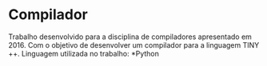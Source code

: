 # Compilador
Trabalho desenvolvido para a disciplina de compiladores apresentado em 2016.
Com o objetivo de desenvolver um compilador para a linguagem TINY ++.
Linguagem utilizada no trabalho:
*Python